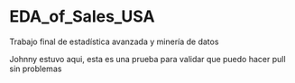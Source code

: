 # EDA_of_Sales_USA
Trabajo final de estadística avanzada y minería de datos

Johnny estuvo aqui, esta es una prueba para validar que puedo hacer pull sin problemas


